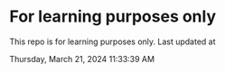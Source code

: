 # For learning purposes only
This repo is for learning purposes only.
Last updated at

Thursday, March 21, 2024 11:33:39 AM

